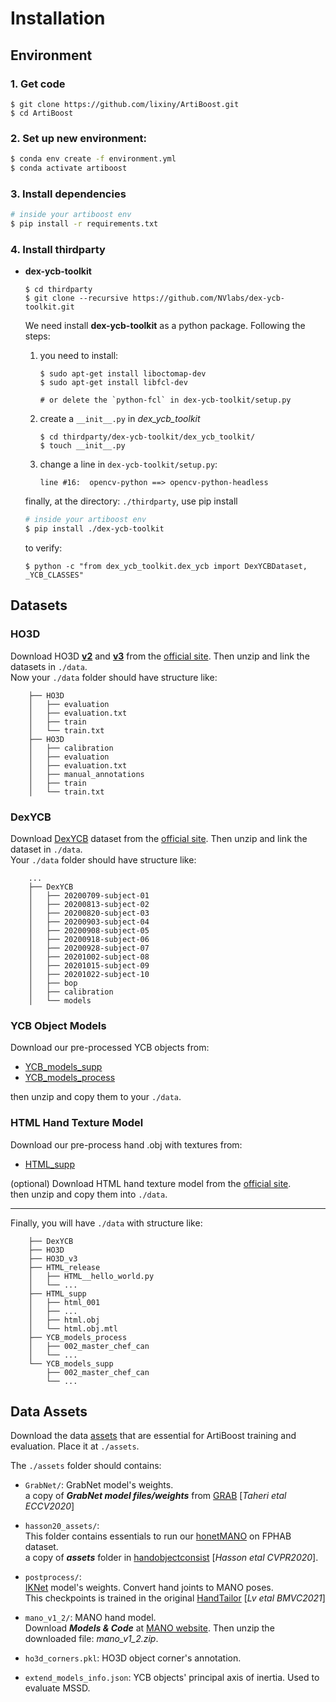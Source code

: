 # Installation

## Environment

### 1. Get code

```shell
$ git clone https://github.com/lixiny/ArtiBoost.git
$ cd ArtiBoost
```

### 2. Set up new environment:

```sh
$ conda env create -f environment.yml
$ conda activate artiboost
```

### 3. Install dependencies

```sh
# inside your artiboost env
$ pip install -r requirements.txt
```

### 4. Install thirdparty

- **dex-ycb-toolkit**

  ```shell
  $ cd thirdparty
  $ git clone --recursive https://github.com/NVlabs/dex-ycb-toolkit.git
  ```

  We need install **dex-ycb-toolkit** as a python package. Following the steps:

  1. you need to install:

     ```shell
     $ sudo apt-get install liboctomap-dev
     $ sudo apt-get install libfcl-dev

     # or delete the `python-fcl` in dex-ycb-toolkit/setup.py
     ```

  2. create a `__init__.py` in _dex_ycb_toolkit_

     ```shell
     $ cd thirdparty/dex-ycb-toolkit/dex_ycb_toolkit/
     $ touch __init__.py
     ```

  3. change a line in `dex-ycb-toolkit/setup.py`:
     ```
     line #16:  opencv-python ==> opencv-python-headless
     ```

  finally, at the directory: `./thirdparty`, use pip install

  ```sh
  # inside your artiboost env
  $ pip install ./dex-ycb-toolkit
  ```

  to verify:

  ```shell
  $ python -c "from dex_ycb_toolkit.dex_ycb import DexYCBDataset, _YCB_CLASSES"
  ```

## Datasets

### HO3D

Download HO3D [**v2**](https://arxiv.org/abs/1907.01481.pdf) and [**v3**](https://arxiv.org/abs/2107.00887) from the [official site](https://www.tugraz.at/index.php?id=40231). Then unzip and link the datasets in `./data`.  
Now your `./data` folder should have structure like:

```
    ├── HO3D
    │   ├── evaluation
    │   ├── evaluation.txt
    │   ├── train
    │   └── train.txt
    ├── HO3D
    │   ├── calibration
    │   ├── evaluation
    │   ├── evaluation.txt
    │   ├── manual_annotations
    │   ├── train
    │   └── train.txt
```

### DexYCB

Download [DexYCB](https://arxiv.org/abs/2104.04631) dataset from the [official site](https://dex-ycb.github.io). Then unzip and link the dataset in `./data`.  
Your `./data` folder should have structure like:

```
    ...
    ├── DexYCB
    │   ├── 20200709-subject-01
    │   ├── 20200813-subject-02
    │   ├── 20200820-subject-03
    │   ├── 20200903-subject-04
    │   ├── 20200908-subject-05
    │   ├── 20200918-subject-06
    │   ├── 20200928-subject-07
    │   ├── 20201002-subject-08
    │   ├── 20201015-subject-09
    │   ├── 20201022-subject-10
    │   ├── bop
    │   ├── calibration
    │   └── models
```

### YCB Object Models

Download our pre-processed YCB objects from:

- [YCB_models_supp](https://www.dropbox.com/s/psp18fxlcx92k4d/YCB_models_supp.zip?dl=0)
- [YCB_models_process](https://www.dropbox.com/s/vukf9hr8zibcs6n/YCB_models_process.zip?dl=0)

then unzip and copy them to your `./data`.

### HTML Hand Texture Model

Download our pre-process hand .obj with textures from:

- [HTML_supp](https://www.dropbox.com/s/8k4c0qq0b3rjpsc/HTML_supp.zip?dl=0)

(optional) Download HTML hand texture model from the [official site](https://handtracker.mpi-inf.mpg.de/projects/HandTextureModel/).  
then unzip and copy them into `./data`.

---

Finally, you will have `./data` with structure like:

```
    ├── DexYCB
    ├── HO3D
    ├── HO3D_v3
    ├── HTML_release
    │   ├── HTML__hello_world.py
    │   └── ...
    ├── HTML_supp
    │   ├── html_001
    │   ├── ...
    │   ├── html.obj
    │   └── html.obj.mtl
    ├── YCB_models_process
    │   ├── 002_master_chef_can
    │   └── ...
    └── YCB_models_supp
        ├── 002_master_chef_can
        └── ...
```

## Data Assets

Download the data [assets](https://www.dropbox.com/sh/v2g2nxhucxs0sdh/AAALDIo3BTuMV77a7zn-EV8Ya?dl=0) that are essential for ArtiBoost training and evaluation. Place it at `./assets`.

The `./assets` folder should contains:

- `GrabNet/`: GrabNet model's weights.  
   a copy of **_GrabNet model files/weights_** from [GRAB](https://grab.is.tue.mpg.de/index.html) [_Taheri etal ECCV2020_]
- `hasson20_assets/`:  
   This folder contains essentials to run our [honetMANO](../anakin/models/honetMANO.py) on FPHAB dataset.  
   a copy of _**assets**_ folder in [handobjectconsist](https://github.com/hassony2/handobjectconsist) [_Hasson etal CVPR2020_].

- `postprocess/`:  
   [IKNet](../anakin/postprocess/iknet/model.py) model's weights. Convert hand joints to MANO poses.  
   This checkpoints is trained in the original [HandTailor](https://github.com/LyuJ1998/HandTailor) [_Lv etal BMVC2021_]

- `mano_v1_2/`: MANO hand model.  
   Download **_Models & Code_** at [MANO website](https://mano.is.tue.mpg.de/download.php). Then unzip the downloaded file: _mano_v1_2.zip_.

- `ho3d_corners.pkl`: HO3D object corner's annotation.
- `extend_models_info.json`: YCB objects' principal axis of inertia. Used to evaluate MSSD.
